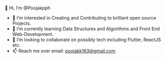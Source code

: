 👋 Hi, I’m @Poojakpph
- 👀 I’m interested in Creating and Contributing to brilliant open source Projects.
- 🌱 I’m currently learning Data Structures and Algorithms and Front End Web-Development.
- 👯 I’m looking to collaborate on possibly tech including Flutter, ReactJS etc.
- 📫 Reach me over email: poojakk163@gmail.com
